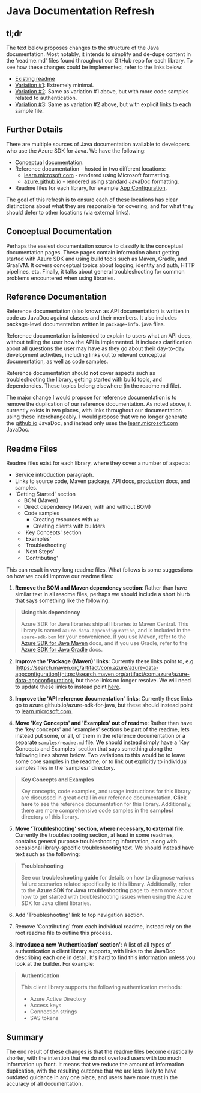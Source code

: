 # Java Documentation Refresh

## tl;dr

The text below proposes changes to the structure of the Java documentation. Most notably, it intends to simplify and de-dupe content in the 'readme.md' files found throughout our GitHub repo for each library. To see how these changes could be implemented, refer to the links below:

* [Existing readme](existing/README.md)
* [Variation #1](demo-1/README.md): Extremely minimal.
* [Variation #2](demo-2/README.md): Same as variation #1 above, but with more code samples related to authentication.
* [Variation #3](demo-3/README.md): Same as variation #2 above, but with explicit links to each sample file.

## Further Details

There are multiple sources of Java documentation available to developers who use the Azure SDK for Java. We have the following:

* [Conceptual documentation](https://learn.microsoft.com/azure/developer/java/sdk/).
* Reference documentation - hosted in two different locations:
  * [learn.microsoft.com](https://learn.microsoft.com/java/api/overview/azure/?view=azure-java-stable) - rendered using Microsoft formatting.
  * [azure.github.io](https://azure.github.io/azure-sdk-for-java/index.html) - rendered using standard JavaDoc formatting.
* Readme files for each library, for example [App Configuration](https://github.com/Azure/azure-sdk-for-java/tree/main/sdk/appconfiguration/azure-data-appconfiguration).

The goal of this refresh is to ensure each of these locations has clear distinctions about what they are responsible for covering, and for what they should defer to other locations (via external links).

## Conceptual Documentation

Perhaps the easiest documentation source to classify is the conceptual documentation pages. These pages contain information about getting started with Azure SDK and using build tools such as Maven, Gradle, and GraalVM. It covers conceptual topics about logging, identity and auth, HTTP pipelines, etc. Finally, it talks about general troubleshooting for common problems encountered when using libraries.

## Reference Documentation

Reference documentation (also known as API documentation) is written in code as JavaDoc against classes and their members. It also includes package-level documentation written in `package-info.java` files.

Reference documentation is intended to explain to users what an API does, without telling the user how the API is implemented. It includes clarification about all questions the user may have as they go about their day-to-day development activities, including links out to relevant conceptual documentation, as well as code samples.

Reference documentation should **not** cover aspects such as troubleshooting the library, getting started with build tools, and dependencies. These topics belong elsewhere (in the readme.md file).

The major change I would propose for reference documentation is to remove the duplication of our reference documentation. As noted above, it currently exists in two places, with links throughout our documentation using these interchangeably. I would propose that we no longer generate the [github.io](https://azure.github.io/azure-sdk-for-java/index.html) JavaDoc, and instead only uses the [learn.microsoft.com](https://learn.microsoft.com/java/api/overview/azure/?view=azure-java-stable) JavaDoc.

## Readme Files

Readme files exist for each library, where they cover a number of aspects:

* Service introduction paragraph.
* Links to source code, Maven package, API docs, production docs, and samples.
* 'Getting Started' section
  * BOM (Maven)
  * Direct dependency (Maven, with and without BOM)
  * Code samples
    * Creating resources with `az`
    * Creating clients with builders
  * 'Key Concepts' section
  * 'Examples'
  * 'Troubleshooting'
  * 'Next Steps'
  * 'Contributing'

This can result in very long readme files. What follows is some suggestions on how we could improve our readme files:

1. **Remove the BOM and Maven dependency section**: Rather than have similar text in all readme files, perhaps we should include a short blurb that says something like the following:

> **Using this dependency**
>
> Azure SDK for Java libraries ship all libraries to Maven Central. This library is named `azure-data-appconfiguration`, and is included in the `azure-sdk-bom` for your convenience. If you use Maven, refer to the [Azure SDK for Java Maven](https://learn.microsoft.com/azure/developer/java/sdk/get-started-maven?view=azure-java-stable) docs, and if you use Gradle, refer to the [Azure SDK for Java Gradle](https://learn.microsoft.com/azure/developer/java/sdk/get-started-gradle?view=azure-java-stable) docs.

2. **Improve the 'Package (Maven)' links**: Currently these links point to, e.g. [https://search.maven.org/artifact/com.azure/azure-data-appconfiguration](https://search.maven.org/artifact/com.azure/azure-data-appconfiguration), but these links no longer resolve. We will need to update these links to instead point [here](https://central.sonatype.com/artifact/com.azure/azure-data-appconfiguration/1.4.3).

3. **Improve the 'API reference documentation' links**: Currently these links go to azure.github.io/azure-sdk-for-java, but these should instead point to [learn.microsoft.com](https://learn.microsoft.com/java/api/overview/azure/?view=azure-java-stable).

4. **Move 'Key Concepts' and 'Examples' out of readme**: Rather than have the 'key concepts' and 'examples' sections be part of the readme, lets instead put some, or all, of them in the reference documentation or a separate `samples/readme.md` file. We should instead simply have a 'Key Concepts and Examples' section that says something along the following lines shown below. Two variations to this would be to leave some core samples in the readme, or to link out explicitly to individual samples files in the 'samples/' directory.

> **Key Concepts and Examples**
>
> Key concepts, code examples, and usage instructions for this library are discussed in great detail in our reference documentation. **Click here** to see the reference documentation for this library. Additionally, there are more comprehensive code samples in the **samples/** directory of this library.

5. **Move 'Troubleshooting' section, where necessary, to external file**: Currently the troubleshooting section, at least in some readmes, contains general purpose troubleshooting information, along with occasional library-specific troubleshooting text. We should instead have text such as the following:

> **Troubleshooting**
>
> See our **troubleshooting guide** for details on how to diagnose various failure scenarios related specifically to this library. Additionally, refer to the **Azure SDK for Java troubleshooting** page to learn more about how to get started with troubleshooting issues when using the Azure SDK for Java client libraries.

6. Add 'Troubleshooting' link to top navigation section.

7. Remove 'Contributing' from each individual readme, instead rely on the root readme file to outline this process.

8. **Introduce a new 'Authentication' section'**: A list of all types of authentication a client library supports, with links to the JavaDoc describing each one in detail. It's hard to find this information unless you look at the builder. For example:

> **Authentication**
>
> This client library supports the following authentication methods:
>
> * Azure Active Directory
> * Access keys
> * Connection strings
> * SAS tokens

## Summary

The end result of these changes is that the readme files become drastically shorter, with the intention that we do not overload users with too much information up front. It means that we reduce the amount of information duplication, with the resulting outcome that we are less likely to have outdated guidance in any one place, and users have more trust in the accuracy of all documentation.